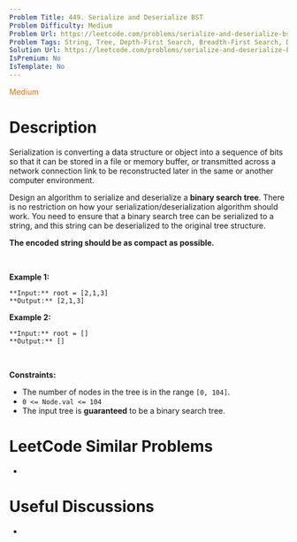 ```yaml
---
Problem Title: 449. Serialize and Deserialize BST
Problem Difficulty: Medium
Problem Url: https://leetcode.com/problems/serialize-and-deserialize-bst/
Problem Tags: String, Tree, Depth-First Search, Breadth-First Search, Design, Binary Search Tree, Binary Tree
Solution Url: https://leetcode.com/problems/serialize-and-deserialize-bst/solution/
IsPremium: No
IsTemplate: No
---
```


<span style="color: rgb(239, 108, 0);">Medium</span>

# Description

Serialization is converting a data structure or object into a sequence of bits so that it can be stored in a file or memory buffer, or transmitted across a network connection link to be reconstructed later in the same or another computer environment.


Design an algorithm to serialize and deserialize a **binary search tree**. There is no restriction on how your serialization/deserialization algorithm should work. You need to ensure that a binary search tree can be serialized to a string, and this string can be deserialized to the original tree structure.


**The encoded string should be as compact as possible.**


 


**Example 1:**



```
**Input:** root = [2,1,3]
**Output:** [2,1,3]

```
**Example 2:**



```
**Input:** root = []
**Output:** []

```

 


**Constraints:**


* The number of nodes in the tree is in the range `[0, 104]`.
* `0 <= Node.val <= 104`
* The input tree is **guaranteed** to be a binary search tree.




# LeetCode Similar Problems

- []()

# Useful Discussions

- []()
